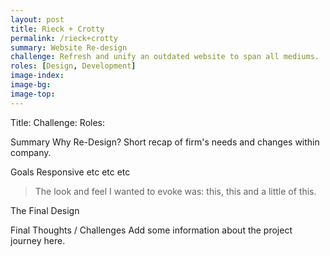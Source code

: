 ```yaml
---
layout: post
title: Rieck + Crotty
permalink: /rieck+crotty
summary: Website Re-design
challenge: Refresh and unify an outdated website to span all mediums.
roles: [Design, Development]
image-index: 
image-bg: 
image-top: 
---
```

Title:
Challenge:
Roles: 

Summary
Why Re-Design?
Short recap of firm's needs and changes within company.

Goals
	Responsive
	etc
	etc
	etc

<blockquote>The look and feel I wanted to evoke was: <span>this, this and a little of this.</span></blockquote>

The Final Design

Final Thoughts / Challenges
Add some information about the project journey here. 